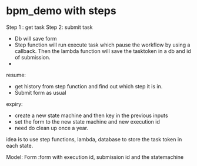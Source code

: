 # bpm_demo with steps

Step 1 : get task
Step 2: submit task 
 - Db will save form
 - Step function will run execute task which pause the workflow by using a callback. Then the lambda function will save the tasktoken in a db and id of submission.
 -
resume:
 - get history from step function and find out which step it is in.
 - Submit form as usual

expiry:
 - create a new state machine and then key in the previous inputs
 - set the form to the new state machine and new execution id
 - need do clean up once a year.

idea is to use step functions, lambda, database to store the task token in each state. 

Model:
Form :form with execution id, submission id and the statemachine

